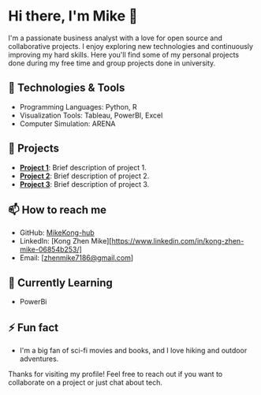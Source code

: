 # Hi there, I'm Mike 👋

I'm a passionate business analyst with a love for open source and collaborative projects. I enjoy exploring new technologies and continuously improving my hard skills. Here you'll find some of my personal projects done during my free time and group projects done in university.

## 🔧 Technologies & Tools

- Programming Languages: Python, R
- Visualization Tools: Tableau, PowerBI, Excel
- Computer Simulation: ARENA

## 🚀 Projects

- **[Project 1](https://github.com/MikeKong-hub/project1)**: Brief description of project 1.
- **[Project 2](https://github.com/MikeKong-hub/project2)**: Brief description of project 2.
- **[Project 3](https://github.com/MikeKong-hub/project3)**: Brief description of project 3.

## 📫 How to reach me

- GitHub: [MikeKong-hub](https://github.com/MikeKong-hub)
- LinkedIn: [Kong Zhen Mike][https://www.linkedin.com/in/kong-zhen-mike-06854b253/]
- Email: [zhenmike7186@gmail.com]

## 🌱 Currently Learning

- PowerBi


## ⚡ Fun fact

- I'm a big fan of sci-fi movies and books, and I love hiking and outdoor adventures.

Thanks for visiting my profile! Feel free to reach out if you want to collaborate on a project or just chat about tech.
